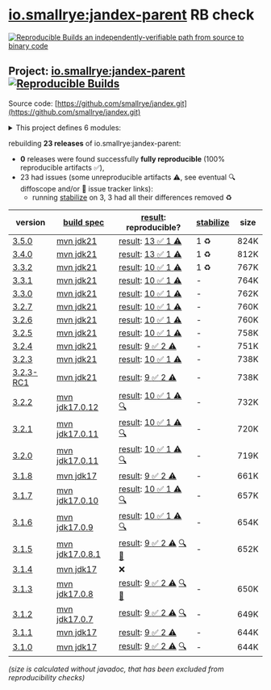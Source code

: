[io.smallrye:jandex-parent](https://central.sonatype.com/artifact/io.smallrye/jandex-parent/versions) RB check
=======

[![Reproducible Builds](https://reproducible-builds.org/images/logos/rb.svg) an independently-verifiable path from source to binary code](https://reproducible-builds.org/)

## Project: [io.smallrye:jandex-parent](https://central.sonatype.com/artifact/io.smallrye/jandex-parent/versions) [![Reproducible Builds](https://img.shields.io/endpoint?url=https://raw.githubusercontent.com/jvm-repo-rebuild/reproducible-central/master/content/io/smallrye/jandex/badge.json)](https://github.com/jvm-repo-rebuild/reproducible-central/blob/master/content/io/smallrye/jandex/README.md)

Source code: [https://github.com/smallrye/jandex.git](https://github.com/smallrye/jandex.git)

<details><summary>This project defines 6 modules:</summary>

* [io.smallrye:jandex](https://central.sonatype.com/artifact/io.smallrye/jandex/overview)
* [io.smallrye:jandex-gizmo2](https://central.sonatype.com/artifact/io.smallrye/jandex-gizmo2/overview)
* [io.smallrye:jandex-maven-plugin](https://central.sonatype.com/artifact/io.smallrye/jandex-maven-plugin/overview)
* [io.smallrye:jandex-parent](https://central.sonatype.com/artifact/io.smallrye/jandex-parent/overview)
* [io.smallrye:jandex-release](https://central.sonatype.com/artifact/io.smallrye/jandex-release/overview)
* [io.smallrye:jandex-test-data](https://central.sonatype.com/artifact/io.smallrye/jandex-test-data/overview)
</details>

rebuilding **23 releases** of io.smallrye:jandex-parent:
- **0** releases were found successfully **fully reproducible** (100% reproducible artifacts :white_check_mark:),
- 23 had issues (some unreproducible artifacts :warning:, see eventual :mag: diffoscope and/or :memo: issue tracker links):
  - running [stabilize](doc/stabilize.md) on 3, 3 had all their differences removed :recycle:

| version | [build spec](/BUILDSPEC.md) | [result](https://reproducible-builds.org/docs/jvm/): reproducible? | [stabilize](https://github.com/google/oss-rebuild/blob/main/cmd/stabilize/README.md) | size |
| -- | --------- | ------ | ------ | -- |
| [3.5.0](https://central.sonatype.com/artifact/io.smallrye/jandex-parent/3.5.0/pom) | [mvn jdk21](jandex-3.5.0.buildspec) | [result](jandex-parent-3.5.0.buildinfo): [13 :white_check_mark:  1 :warning:](jandex-parent-3.5.0.buildcompare) | 1 :recycle: | 824K |
| [3.4.0](https://central.sonatype.com/artifact/io.smallrye/jandex-parent/3.4.0/pom) | [mvn jdk21](jandex-3.4.0.buildspec) | [result](jandex-parent-3.4.0.buildinfo): [13 :white_check_mark:  1 :warning:](jandex-parent-3.4.0.buildcompare) | 1 :recycle: | 812K |
| [3.3.2](https://central.sonatype.com/artifact/io.smallrye/jandex-parent/3.3.2/pom) | [mvn jdk21](jandex-3.3.2.buildspec) | [result](jandex-parent-3.3.2.buildinfo): [10 :white_check_mark:  1 :warning:](jandex-parent-3.3.2.buildcompare) | 1 :recycle: | 767K |
| [3.3.1](https://central.sonatype.com/artifact/io.smallrye/jandex-parent/3.3.1/pom) | [mvn jdk21](jandex-3.3.1.buildspec) | [result](jandex-parent-3.3.1.buildinfo): [10 :white_check_mark:  1 :warning:](jandex-parent-3.3.1.buildcompare) | - | 764K |
| [3.3.0](https://central.sonatype.com/artifact/io.smallrye/jandex-parent/3.3.0/pom) | [mvn jdk21](jandex-3.3.0.buildspec) | [result](jandex-parent-3.3.0.buildinfo): [10 :white_check_mark:  1 :warning:](jandex-parent-3.3.0.buildcompare) | - | 762K |
| [3.2.7](https://central.sonatype.com/artifact/io.smallrye/jandex-parent/3.2.7/pom) | [mvn jdk21](jandex-3.2.7.buildspec) | [result](jandex-parent-3.2.7.buildinfo): [10 :white_check_mark:  1 :warning:](jandex-parent-3.2.7.buildcompare) | - | 760K |
| [3.2.6](https://central.sonatype.com/artifact/io.smallrye/jandex-parent/3.2.6/pom) | [mvn jdk21](jandex-3.2.6.buildspec) | [result](jandex-parent-3.2.6.buildinfo): [10 :white_check_mark:  1 :warning:](jandex-parent-3.2.6.buildcompare) | - | 760K |
| [3.2.5](https://central.sonatype.com/artifact/io.smallrye/jandex-parent/3.2.5/pom) | [mvn jdk21](jandex-3.2.5.buildspec) | [result](jandex-parent-3.2.5.buildinfo): [10 :white_check_mark:  1 :warning:](jandex-parent-3.2.5.buildcompare) | - | 758K |
| [3.2.4](https://central.sonatype.com/artifact/io.smallrye/jandex-parent/3.2.4/pom) | [mvn jdk21](jandex-3.2.4.buildspec) | [result](jandex-parent-3.2.4.buildinfo): [9 :white_check_mark:  2 :warning:](jandex-parent-3.2.4.buildcompare) | - | 751K |
| [3.2.3](https://central.sonatype.com/artifact/io.smallrye/jandex-parent/3.2.3/pom) | [mvn jdk21](jandex-3.2.3.buildspec) | [result](jandex-parent-3.2.3.buildinfo): [10 :white_check_mark:  1 :warning:](jandex-parent-3.2.3.buildcompare) | - | 738K |
| [3.2.3-RC1](https://central.sonatype.com/artifact/io.smallrye/jandex-parent/3.2.3-RC1/pom) | [mvn jdk21](jandex-3.2.3-RC1.buildspec) | [result](jandex-parent-3.2.3-RC1.buildinfo): [9 :white_check_mark:  2 :warning:](jandex-parent-3.2.3-RC1.buildcompare) | - | 738K |
| [3.2.2](https://central.sonatype.com/artifact/io.smallrye/jandex-parent/3.2.2/pom) | [mvn jdk17.0.12](jandex-3.2.2.buildspec) | [result](jandex-parent-3.2.2.buildinfo): [10 :white_check_mark:  1 :warning:](jandex-parent-3.2.2.buildcompare) [:mag:](jandex-parent-3.2.2.diffoscope) | - | 732K |
| [3.2.1](https://central.sonatype.com/artifact/io.smallrye/jandex-parent/3.2.1/pom) | [mvn jdk17.0.11](jandex-3.2.1.buildspec) | [result](jandex-parent-3.2.1.buildinfo): [10 :white_check_mark:  1 :warning:](jandex-parent-3.2.1.buildcompare) [:mag:](jandex-parent-3.2.1.diffoscope) | - | 720K |
| [3.2.0](https://central.sonatype.com/artifact/io.smallrye/jandex-parent/3.2.0/pom) | [mvn jdk17.0.11](jandex-3.2.0.buildspec) | [result](jandex-parent-3.2.0.buildinfo): [10 :white_check_mark:  1 :warning:](jandex-parent-3.2.0.buildcompare) [:mag:](jandex-parent-3.2.0.diffoscope) | - | 719K |
| [3.1.8](https://central.sonatype.com/artifact/io.smallrye/jandex-parent/3.1.8/pom) | [mvn jdk17](jandex-3.1.8.buildspec) | [result](jandex-parent-3.1.8.buildinfo): [9 :white_check_mark:  2 :warning:](jandex-parent-3.1.8.buildcompare) | - | 661K |
| [3.1.7](https://central.sonatype.com/artifact/io.smallrye/jandex-parent/3.1.7/pom) | [mvn jdk17.0.10](jandex-3.1.7.buildspec) | [result](jandex-parent-3.1.7.buildinfo): [10 :white_check_mark:  1 :warning:](jandex-parent-3.1.7.buildcompare) [:mag:](jandex-parent-3.1.7.diffoscope) | - | 657K |
| [3.1.6](https://central.sonatype.com/artifact/io.smallrye/jandex-parent/3.1.6/pom) | [mvn jdk17.0.9](jandex-3.1.6.buildspec) | [result](jandex-parent-3.1.6.buildinfo): [10 :white_check_mark:  1 :warning:](jandex-parent-3.1.6.buildcompare) [:mag:](jandex-parent-3.1.6.diffoscope) | - | 654K |
| [3.1.5](https://central.sonatype.com/artifact/io.smallrye/jandex-parent/3.1.5/pom) | [mvn jdk17.0.8.1](jandex-3.1.5.buildspec) | [result](jandex-parent-3.1.5.buildinfo): [9 :white_check_mark:  2 :warning:](jandex-parent-3.1.5.buildcompare) [:mag:](jandex-parent-3.1.5.diffoscope) [:memo:](https://github.com/smallrye/smallrye-parent/pull/420) | - | 652K |
| [3.1.4](https://central.sonatype.com/artifact/io.smallrye/jandex-parent/3.1.4/pom) | [mvn jdk17](jandex-3.1.4.buildspec) | :x: | |
| [3.1.3](https://central.sonatype.com/artifact/io.smallrye/jandex-parent/3.1.3/pom) | [mvn jdk17.0.8](jandex-3.1.3.buildspec) | [result](jandex-parent-3.1.3.buildinfo): [9 :white_check_mark:  2 :warning:](jandex-parent-3.1.3.buildcompare) [:mag:](jandex-parent-3.1.3.diffoscope) [:memo:](https://github.com/smallrye/smallrye-parent/pull/420) | - | 650K |
| [3.1.2](https://central.sonatype.com/artifact/io.smallrye/jandex-parent/3.1.2/pom) | [mvn jdk17.0.7](jandex-3.1.2.buildspec) | [result](jandex-parent-3.1.2.buildinfo): [9 :white_check_mark:  2 :warning:](jandex-parent-3.1.2.buildcompare) [:mag:](jandex-parent-3.1.2.diffoscope) | - | 649K |
| [3.1.1](https://central.sonatype.com/artifact/io.smallrye/jandex-parent/3.1.1/pom) | [mvn jdk17](jandex-3.1.1.buildspec) | [result](jandex-parent-3.1.1.buildinfo): [9 :white_check_mark:  2 :warning:](jandex-parent-3.1.1.buildcompare) | - | 644K |
| [3.1.0](https://central.sonatype.com/artifact/io.smallrye/jandex-parent/3.1.0/pom) | [mvn jdk17](jandex-3.1.0.buildspec) | [result](jandex-parent-3.1.0.buildinfo): [9 :white_check_mark:  2 :warning:](jandex-parent-3.1.0.buildcompare) [:mag:](jandex-parent-3.1.0.diffoscope) | - | 644K |

<i>(size is calculated without javadoc, that has been excluded from reproducibility checks)</i>
